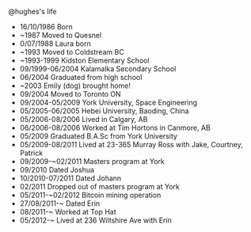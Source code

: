 @hughes's life

- 16/10/1986 Born
- ~1987 Moved to Quesnel
- 0/07/1988 Laura born
- ~1993 Moved to Coldstream BC
- ~1993-1999 Kidston Elementary School
- 09/1999-06/2004 Kalamalka Secondary School
- 06/2004 Graduated from high school
- ~2003 Emily (dog) brought home!
- 09/2004 Moved to Toronto ON
- 09/2004-05/2009 York University, Space Engineering
- 05/2005-06/2005 Hebei University, Baoding, China
- 05/2006-08/2006 Lived in Calgary, AB
- 06/2006-08/2006 Worked at Tim Hortons in Canmore, AB
- 05/2009 Graduated B.A.Sc from York University
- 05/2009-08/2011 Lived at 23-365 Murray Ross with Jake, Courtney, Patrick
- 09/2009-~02/2011 Masters program at York
- 09/2010 Dated Joshua
- 10/2010-07/2011 Dated Johann
- 02/2011 Dropped out of masters program at York
- 05/2011-~02/2012 Bitcoin mining operation
- 27/08/2011-~ Dated Erin
- 08/2011-~ Worked at Top Hat
- 05/2012-~ Lived at 236 Wiltshire Ave with Erin
